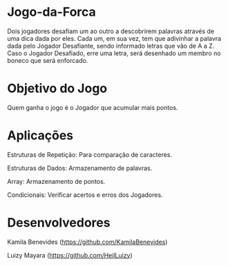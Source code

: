 # Jogo-da-Forca
Dois jogadores desafiam um ao outro a descobrirem palavras através de uma dica dada por eles. Cada um, em sua vez, tem que adivinhar a palavra dada pelo Jogador Desafiante, sendo informado letras que vão de A a Z. Caso o Jogador Desafiado, erre uma letra, será desenhado um membro no boneco que será enforcado.

# Objetivo do Jogo
Quem ganha o jogo é o Jogador que acumular mais pontos.

# Aplicações
Estruturas de Repetição: Para comparação de caracteres.

Estruturas de Dados: Armazenamento de palavras.

Array: Armazenamento de pontos.

Condicionais: Verificar acertos e erros dos Jogadores.

# Desenvolvedores
Kamila Benevides (https://github.com/KamilaBenevides)

Luizy Mayara (https://github.com/HeilLuizy)
